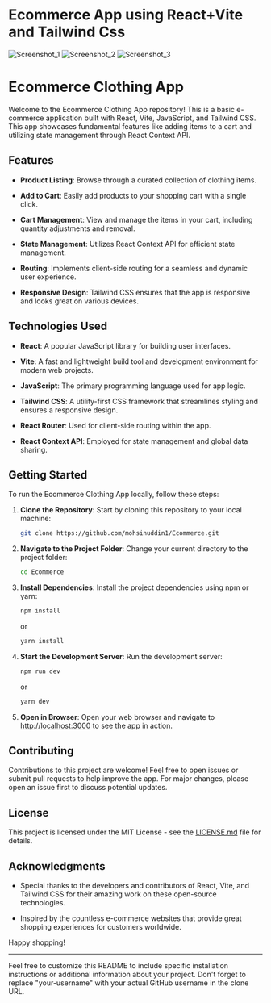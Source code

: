 # Ecommerce App using React+Vite and Tailwind Css
![Screenshot_1](https://github.com/mohsinuddin1/Ecommerce/assets/67328021/648d809e-f11a-4286-91a6-18119d926a56)
![Screenshot_2](https://github.com/mohsinuddin1/Ecommerce/assets/67328021/0314ba92-ee1b-40b7-9064-fa9c27eb1911)
![Screenshot_3](https://github.com/mohsinuddin1/Ecommerce/assets/67328021/6adc9c17-00b9-4a80-97c1-fe99026ead00)
# Ecommerce Clothing App

Welcome to the Ecommerce Clothing App repository! This is a basic e-commerce application built with React, Vite, JavaScript, and Tailwind CSS. This app showcases fundamental features like adding items to a cart and utilizing state management through React Context API.

## Features

- **Product Listing**: Browse through a curated collection of clothing items.

- **Add to Cart**: Easily add products to your shopping cart with a single click.

- **Cart Management**: View and manage the items in your cart, including quantity adjustments and removal.

- **State Management**: Utilizes React Context API for efficient state management.

- **Routing**: Implements client-side routing for a seamless and dynamic user experience.

- **Responsive Design**: Tailwind CSS ensures that the app is responsive and looks great on various devices.

## Technologies Used

- **React**: A popular JavaScript library for building user interfaces.

- **Vite**: A fast and lightweight build tool and development environment for modern web projects.

- **JavaScript**: The primary programming language used for app logic.

- **Tailwind CSS**: A utility-first CSS framework that streamlines styling and ensures a responsive design.

- **React Router**: Used for client-side routing within the app.

- **React Context API**: Employed for state management and global data sharing.

## Getting Started

To run the Ecommerce Clothing App locally, follow these steps:

1. **Clone the Repository**: Start by cloning this repository to your local machine:

   ```bash
   git clone https://github.com/mohsinuddin1/Ecommerce.git
   ```

2. **Navigate to the Project Folder**: Change your current directory to the project folder:

   ```bash
   cd Ecommerce
   ```

3. **Install Dependencies**: Install the project dependencies using npm or yarn:

   ```bash
   npm install
   ```

   or

   ```bash
   yarn install
   ```

4. **Start the Development Server**: Run the development server:

   ```bash
   npm run dev
   ```

   or

   ```bash
   yarn dev
   ```

5. **Open in Browser**: Open your web browser and navigate to [http://localhost:3000](http://localhost:3000) to see the app in action.

## Contributing

Contributions to this project are welcome! Feel free to open issues or submit pull requests to help improve the app. For major changes, please open an issue first to discuss potential updates.

## License

This project is licensed under the MIT License - see the [LICENSE.md](LICENSE.md) file for details.

## Acknowledgments

- Special thanks to the developers and contributors of React, Vite, and Tailwind CSS for their amazing work on these open-source technologies.

- Inspired by the countless e-commerce websites that provide great shopping experiences for customers worldwide.

Happy shopping!

---

Feel free to customize this README to include specific installation instructions or additional information about your project. Don't forget to replace "your-username" with your actual GitHub username in the clone URL.
